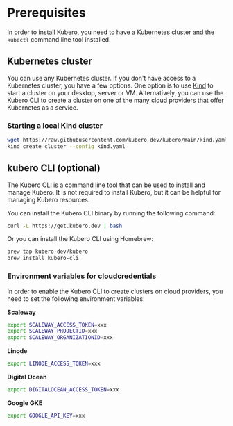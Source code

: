 # Prerequisites
In order to install Kubero, you need to have a Kubernetes cluster and the `kubectl` command line tool installed.

## Kubernetes cluster
You can use any Kubernetes cluster. If you don't have access to a Kubernetes cluster, you have a few options. One option is to use [Kind](https://kind.sigs.k8s.io/docs/user/quick-start/) to start a cluster on your desktop, server or VM. Alternatively, you can use the Kubero CLI to create a cluster on one of the many cloud providers that offer Kubernetes as a service.

### Starting a local Kind cluster

```bash
wget https://raw.githubusercontent.com/kubero-dev/kubero/main/kind.yaml
kind create cluster --config kind.yaml
```

## kubero CLI (optional)
The Kubero CLI is a command line tool that can be used to install and manage Kubero. It is not required to install Kubero, but it can be helpful for managing Kubero resources.

You can install the Kubero CLI binary by running the following command:

```bash
curl -L https://get.kubero.dev | bash
```

Or you can install the Kubero CLI using Homebrew:

```bash
brew tap kubero-dev/kubero
brew install kubero-cli
```

### Environment variables for cloudcredentials

In order to enable the Kubero CLI to create clusters on cloud providers, you need to set the following environment variables:

**Scaleway**
```bash
export SCALEWAY_ACCESS_TOKEN=xxx
export SCALEWAY_PROJECTID=xxx
export SCALEWAY_ORGANIZATIONID=xxx
```
**Linode**
```bash
export LINODE_ACCESS_TOKEN=xxx
```
**Digital Ocean**
```bash
export DIGITALOCEAN_ACCESS_TOKEN=xxx
```
**Google GKE**
```bash
export GOOGLE_API_KEY=xxx
```